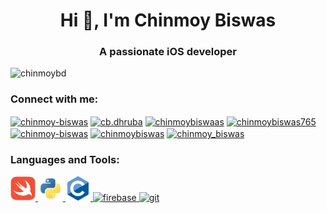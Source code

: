 <h1 align="center">Hi 👋, I'm Chinmoy Biswas</h1>
<h3 align="center">A passionate iOS developer</h3>

<p align="left"> <img src="https://komarev.com/ghpvc/?username=chinmoybd&label=Profile%20views&color=0e75b6&style=flat" alt="chinmoybd" /> </p>

<h3 align="left">Connect with me:</h3>
<p align="left">
<a href="https://linkedin.com/in/chinmoy-biswas" target="blank"><img align="center" src="https://raw.githubusercontent.com/rahuldkjain/github-profile-readme-generator/master/src/images/icons/Social/linked-in-alt.svg" alt="chinmoy-biswas" height="30" width="40" /></a>
<a href="https://fb.com/cb.dhruba" target="blank"><img align="center" src="https://raw.githubusercontent.com/rahuldkjain/github-profile-readme-generator/master/src/images/icons/Social/facebook.svg" alt="cb.dhruba" height="30" width="40" /></a>
<a href="https://instagram.com/chinmoybiswaas" target="blank"><img align="center" src="https://raw.githubusercontent.com/rahuldkjain/github-profile-readme-generator/master/src/images/icons/Social/instagram.svg" alt="chinmoybiswaas" height="30" width="40" /></a>
<a href="https://www.hackerrank.com/chinmoybiswas765" target="blank"><img align="center" src="https://raw.githubusercontent.com/rahuldkjain/github-profile-readme-generator/master/src/images/icons/Social/hackerrank.svg" alt="chinmoybiswas765" height="30" width="40" /></a>
<a href="https://codeforces.com/profile/chinmoy-biswas" target="blank"><img align="center" src="https://raw.githubusercontent.com/rahuldkjain/github-profile-readme-generator/master/src/images/icons/Social/codeforces.svg" alt="chinmoy-biswas" height="30" width="40" /></a>
<a href="https://www.leetcode.com/chinmoybiswas" target="blank"><img align="center" src="https://raw.githubusercontent.com/rahuldkjain/github-profile-readme-generator/master/src/images/icons/Social/leet-code.svg" alt="chinmoybiswas" height="30" width="40" /></a>
<a href="https://www.codechef.com/users/chinmoy_biswas" target="blank"><img align="center" src="https://cdn.jsdelivr.net/npm/simple-icons@3.1.0/icons/codechef.svg" alt="chinmoy_biswas" height="30" width="40" /></a>
</p>


<h3 align="left">Languages and Tools:</h3>
<p align="left"> 
<a href="https://developer.apple.com/swift/" target="_blank" rel="noreferrer"> <img src="https://raw.githubusercontent.com/devicons/devicon/master/icons/swift/swift-original.svg" alt="swift" width="40" height="40"/> </a> 
<a href="https://www.python.org" target="_blank" rel="noreferrer"> <img src="https://raw.githubusercontent.com/devicons/devicon/master/icons/python/python-original.svg" alt="python" width="40" height="40"/> </a> 
<a href="https://www.cprogramming.com/" target="_blank" rel="noreferrer"> <img src="https://raw.githubusercontent.com/devicons/devicon/master/icons/c/c-original.svg" alt="c" width="40" height="40"/> </a> 
<a href="https://firebase.google.com/" target="_blank" rel="noreferrer"> <img src="https://www.vectorlogo.zone/logos/firebase/firebase-icon.svg" alt="firebase" width="40" height="40"/> </a> 
<a href="https://git-scm.com/" target="_blank" rel="noreferrer"> <img src="https://www.vectorlogo.zone/logos/git-scm/git-scm-icon.svg" alt="git" width="40" height="40"/> </a> 
</p>
